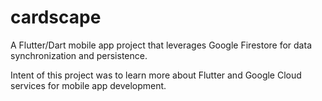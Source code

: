 # cardscape

A Flutter/Dart mobile app project that leverages Google Firestore for data synchronization and persistence.

Intent of this project was to learn more about Flutter and Google Cloud services for mobile app development.
